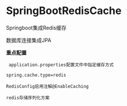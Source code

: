 # SpringBootRedisCache
Springboot集成Redis缓存

数据库连接集成JPA

**重点配置**

` application.properties配置文件中指定缓存方式`

 `spring.cache.type=redis`
 
 `RedisConfig启用注解@EnableCaching`
 
 `redis存储序列化方案`
 
